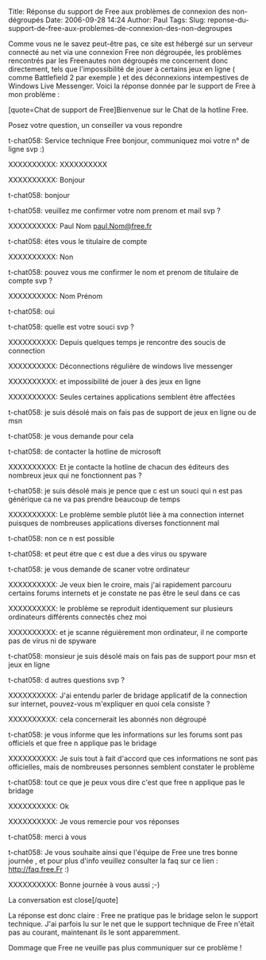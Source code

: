 Title: Réponse du support de Free aux problèmes de connexion des non-dégroupés
Date: 2006-09-28 14:24
Author: Paul
Tags: 
Slug: reponse-du-support-de-free-aux-problemes-de-connexion-des-non-degroupes

Comme vous ne le savez peut-être pas, ce site est hébergé sur un serveur
connecté au net via une connexion Free non dégroupée, les problèmes
rencontrés par les Freenautes non dégroupés me concernent donc
directement, tels que l'impossibilité de jouer à certains jeux en ligne
( comme Battlefield 2 par exemple ) et des déconnexions intempestives de
Windows Live Messenger.
Voici la réponse donnée par le support de Free à mon problème
:<!--break-->

\[quote=Chat de support de Free\]Bienvenue sur le Chat de la hotline
Free.

Posez votre question, un conseiller va vous repondre

t-chat058: Service technique Free bonjour, communiquez moi votre n° de
ligne svp :)

XXXXXXXXXX: XXXXXXXXXX

XXXXXXXXXX: Bonjour

t-chat058: bonjour

t-chat058: veuillez me confirmer votre nom prenom et mail svp ?

XXXXXXXXXX: Paul Nom paul.Nom@free.fr

t-chat058: étes vous le titulaire de compte

XXXXXXXXXX: Non

t-chat058: pouvez vous me confirmer le nom et prenom de titulaire de
compte svp ?

XXXXXXXXXX: Nom Prénom

t-chat058: oui

t-chat058: quelle est votre souci svp ?

XXXXXXXXXX: Depuis quelques temps je rencontre des soucis de connection

XXXXXXXXXX: Déconnections régulière de windows live messenger

XXXXXXXXXX: et impossibilité de jouer à des jeux en ligne

XXXXXXXXXX: Seules certaines applications semblent être affectées

t-chat058: je suis désolé mais on fais pas de support de jeux en ligne
ou de msn

t-chat058: je vous demande pour cela

t-chat058: de contacter la hotline de microsoft

XXXXXXXXXX: Et je contacte la hotline de chacun des éditeurs des
nombreux jeux qui ne fonctionnent pas ?

t-chat058: je suis désolé mais je pence que c est un souci qui n est pas
générique ca ne va pas prendre beaucoup de temps

XXXXXXXXXX: Le problème semble plutôt liée à ma connection internet
puisques de nombreuses applications diverses fonctionnent mal

t-chat058: non ce n est possible

t-chat058: et peut étre que c est due a des virus ou spyware

t-chat058: je vous demande de scaner votre ordinateur

XXXXXXXXXX: Je veux bien le croire, mais j'ai rapidement parcouru
certains forums internets et je constate ne pas être le seul dans ce cas

XXXXXXXXXX: le problème se reproduit identiquement sur plusieurs
ordinateurs différents connectés chez moi

XXXXXXXXXX: et je scanne réguièrement mon ordinateur, il ne comporte pas
de virus ni de spyware

t-chat058: monsieur je suis désolé mais on fais pas de support pour msn
et jeux en ligne

t-chat058: d autres questions svp ?

XXXXXXXXXX: J'ai entendu parler de bridage applicatif de la connection
sur internet, pouvez-vous m'expliquer en quoi cela consiste ?

XXXXXXXXXX: cela concernerait les abonnés non dégroupé

t-chat058: je vous informe que les informations sur les forums sont pas
officiels et que free n applique pas le bridage

XXXXXXXXXX: Je suis tout à fait d'accord que ces informations ne sont
pas officielles, mais de nombreuses personnes semblent constater le
problème

t-chat058: tout ce que je peux vous dire c'est que free n applique pas
le bridage

XXXXXXXXXX: Ok

XXXXXXXXXX: Je vous remercie pour vos réponses

t-chat058: merci à vous

t-chat058: Je vous souhaite ainsi que l'équipe de Free une tres bonne
journée , et pour plus d'info veuillez consulter la faq sur ce lien :
http://faq.free.Fr :)

XXXXXXXXXX: Bonne journée à vous aussi ;-)

La conversation est close\[/quote\]

La réponse est donc claire : Free ne pratique pas le bridage selon le
support technique. J'ai parfois lu sur le net que le support technique
de Free n'était pas au courant, maintenant ils le sont apparemment.

Dommage que Free ne veuille pas plus communiquer sur ce problème !


